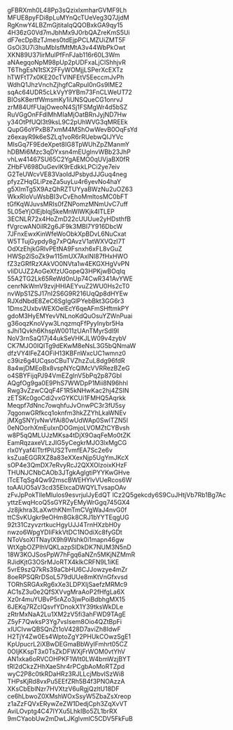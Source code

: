 gFBRXmh0L48Pp3sQzixlxmharGVMF9Lh
MFUE8pyFDi8pLuMYnQcTUeVeg3Q7JjdM
RgKnwY4LBZmGjtitaIqQQOBxkGA9qy15
4H36zG0Vd7mJbhMx9J0rbQAZreKmS5Ui
dF7ecDpBzTJmes0tdEjpPCLMZUiZMT5F
GsOi3U7i3huMbIsfMtMtA3v44WbPkOwt
XKN89U37lirMuIPfFnFJab116r60L3Wm
aNAegqoNpM98pUp2pUDFxaLjClShhjvR
T6ThgEsN1tSX2FFyWOMjjLSPerXcEXTz
hTWFtT7x0KE20cTVlNFEtV5EeccmJvPh
WdhQ1JhzVnchZjhgfCaRpuI0nGs9lME2
sqAc64UDR5cLkVyY9YBm73FnCLWeUT72
BIOsK8ertfWmsmKy1iUNSQueCG1onrvJ
zrM84UfFUajOweoN4Sj1FSMgWr4d5bSZ
RuVGgOnFFdlMhMIaMjOatBRnJyjND7Hw
y34OtPfUQl3t9ksL9C2pUhWVG3qMREEk
QupG6oYPxB87xmM4MShOwWevB0OqFsYd
z6exayR9k6eSZLq1voR6rRUebwQIJYVc
MIsGq7F9EdeXpet8IG8TpWUhZpZManmY
hDBMi6Mzc3qDYxsn4mEUglnvWBb23JhP
vhLw41467SU65C2YgAEMO0qUVjaBX0fR
ZHbFV698DuGevIK9rEdkkLPCi2ye7eiv
G2TeUWcvVE83VaoIdJPsbydJJGuq4neg
pfyzZHqGLiPzeZa5uyLu4r6yevNo4haY
g5XImTg5X9AzQhRZTUYyaBWzNu2uOZ63
WkxRIoVuWsbBI3vCvEhoMmltosMC0bFT
tGfKqWJuvsMRIs0fZNPomzMNmUvC7uff
5L05eYjOlEjblqj5keMnWlWKjk4ITLEP
3ECNLR72x4HoZmD22cUUUue2yHDsthfB
fVgrcwAN0ilR2g6JF9k3MBl7Y916DbcW
7JFnxEwxKinWfeWoObkXpBDvL6NuCxat
W5TTujGypdy8g7xPQAvzV1atWXVQzI7T
OdXzEhjkGRlvPEtNA9Fsnxh6xFL8vGuZ
HWSp2lSoZk9w115mUX7AxlNI87fHxHWO
fZ3zGRfRzXAkVO0NVta1w4EKGXHgVvPN
vIiDUJZ2AoGeXfzUGopeQ3HPKjwBOqIq
55A2TG2Lk65ReWd0nUp74CwR341AvYWE
cenrNkWmV9zvjHHlAEYvuZ2WU0Hs2cT0
nvWpS1ZSJ17nI2S6G9R216UqQp8dHYEw
RJXdNbdE8ZeC6SgIgGlPYebBkt3GG6r3
1Dms2UxbvWEXOelEcY6qeAFmSHftmkPY
gdoM3HyEMYevVNLnoKdQuOsuYZWnPuai
g36oqzKnoVyw3LnqzmqFfPyyInybr5Ha
sJhi1Qvkh6KhspW0011zUAnTMyrSdI9I
NoV3rnSaQ17j44ukSeVHKJLW09v4zybV
CK7MJO0IQITg9dEKwM8eNsL3G5bQNmaW
dfzVY4lFeZ4OFiH13KBFnWxcUC1wmnz0
c39iz6g4UCqsoCBuTVZhzZuL8dg96fdR
8a4wjDMEoBx8vspNYcQlMcVVRRezBZeG
o4SBYFijqPJ94VmEZgInV5bPq2p87GbI
AQgfOg9ga0E9PhS7WWDpP1Mii8N96hhI
Rwg3vZzwCQqF4F1R5kNHwKac2hj4ZSIN
zETSKc0goCdi2vxGYKCUi1FMHQ5Aqrkk
Meqpf7dNnc7owqhfuJvOnwPC3r3fU5sy
7qgonwGRfkcq1oknfm3hkZZYhLkaWNEv
jMXgSNYjvNwVfAi80wUdWAp0SwlTZN5l
0eNOorhXmEuIxnDOGmjoLVOMZtCYBvsh
w8P5qQMLUJzMKsa4tDjX9OaqFeMo0tZK
EamRqzaxeVLzJIG5yCegkrMJO3lxMgCG
rIx0Yyaf4ITtrfPiUS2TvmfEA7Sc2e6v
ksZuaEGGRXZ8a83eXXexNjp5UgYmJKcX
sOP4e3QmDX7eRvyRcJ2QXXOlzoixKHzF
THUNJCNbCAOb3JTgkAglgtiPYYKwGHve
ITcETqSg4Qw92mscBWEHYlvVUeRcos6W
toAAUO5aV3cd35ElxcaDWQYLTvsapOAv
zFvJpPokTlleMIulos9esvrjulJyEdQT
lCz2Q5gekcdy6S9CuJHtjVb7Rb1Bg7Ac
yttzEwqHcoQ5sGYRZyEMyWrGgq745GX4
Jz8jkhra3LaXwthKNmTmCVgWaJ4nvG0f
ttCSvKUgkr9eOHm8Gk8CRJ1bYYTEqgUG
92t31CzyvzrtkucHgyUJJ4TrnHXzbH0y
nwzo6WpgYDIiFkkVtDC1NOdiXc8fyGDt
NToVsoXITNaylX9h9Wshk0i1mapn46gw
WtXgbOZPIhVQKLazpSIDkDK7NUM3N5nD
18W3KOJSosPpW7hFgq6aNZn5MKjNZMmR
RJidKjtG3OSrMJoRTX4klkCRFN9L1iKE
5vrE9szQ7kRs39aCbHU6CJJowzye4mZr
8oeRPSQRrDSoL579dUUe8mKtVnGfxvsd
TORhSRGAxRg6xXe3LDPXIjSaefzMRMc9
AC1sZ3u0e2QfSXVvgMraAoP2fHfgLa6X
Xz0r4muYUBvP5rAZo3jwPoiBdbhgMX15
6JEKq7RZcIQsvfYDnokX1Y39tksWkDLe
zRtrMxNaA2Lu1XM2zV5fi3ahFWD9TAgE
Z5yF7QwksP3Yg7vsIsem8Oio4QZtBpFi
xIUCIvwQBSQnZt1oV428D7aviZh8IdwF
H2TjY4Zw0Es4WptoZgY2PHUkCOwzSgE1
KpUpucrL2iXBwDEGmaBbWyIFmhrt05CZ
0OljKKspT3x0TsZkDFWXjFrWOM0vtYhV
AN1xka6oRVCOHPKF1Wlt0LW4bmWzjBYT
tRl2dCkzZHhXaeShr4rPCgbAoMoRTZpd
wyC2P8c0tkRDaHRz3RJLLcjMbvISzWi8
THPsKjRd8vxPu5EEfZRh5B4f3PNOAzzA
XKsCbEblNzr7HVXtzV6uRgjQzltU18DF
ce6hLbwoZ0XMshWOxSsyW5ZbaZsXreop
z1aZzFQVxERywZeZW1DedjCph3ZqXvVT
AviLOvptg4C47IYXu5LhkIBo5ZL1brRX
9mCYaobUw2mDwLJKglvmlC5CDV5FkFuB
